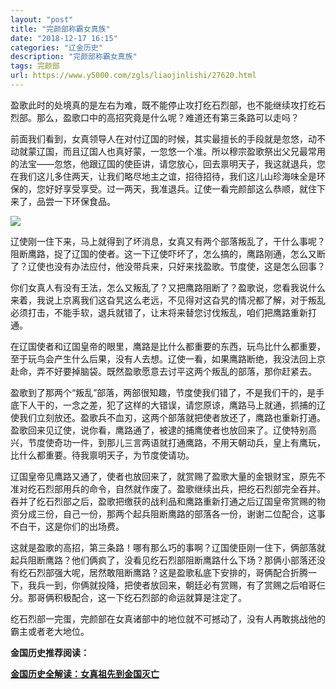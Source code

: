 ```yaml
---
layout: "post"
title: "完颜部称霸女真族"
date: "2018-12-17 16:15"
categories: "辽金历史"
description: "完颜部称霸女真族"
tags: 完颜部
url: https://www.y5000.com/zgls/liaojinlishi/27620.html
---
```






盈歌此时的处境真的是左右为难，既不能停止攻打纥石烈部，也不能继续攻打纥石烈部。那么，盈歌口中的高招究竟是什么呢？难道还有第三条路可以走吗？

前面我们看到，女真领导人在对付辽国的时候，其实最擅长的手段就是忽悠，动不动就蒙辽国，而且辽国人也真好蒙，一忽悠一个准。所以穆宗盈歌祭出父兄最常用的法宝——忽悠，他跟辽国的使臣讲，请您放心，回去禀明天子，我这就退兵，您在我们这儿多住两天，让我们略尽地主之谊，招待招待，我们这儿山珍海味全是环保的，您好好享受享受。过一两天，我准退兵。辽使一看完颜部这么恭顺，就住下来了，品尝一下环保食品。

![](https://img.y5000.com/uploads/allimg/180115/8-1P115105449634.jpg)

辽使刚一住下来，马上就得到了坏消息，女真又有两个部落叛乱了，干什么事呢？阻断鹰路，捉了辽国的使者。这一下辽使吓坏了，怎么搞的，鹰路刚通，怎么又断了？辽使也没有办法应付，他没带兵来，只好来找盈歌。节度使，这是怎么回事？

你们女真人有没有王法，怎么又叛乱了？又把鹰路阻断了？盈歌说，您看我说什么来着，我说上京离我们这旮旯这么老远，不见得对这旮旯的情况都了解，对于叛乱必须打击，不能手软，退兵就错了，让末将来替您讨伐叛乱，咱们把鹰路重新打通。

在辽国使者和辽国皇帝的眼里，鹰路是比什么都重要的东西，玩鸟比什么都重要，至于玩鸟会产生什么后果，没有人去想。辽使一看，如果鹰路断绝，我没法回上京赴命，弄不好要掉脑袋。既然盈歌愿意去讨平这两个叛乱的部落，那你赶紧去。

盈歌到了那两个“叛乱”部落，两部很知趣，节度使我们错了，不是我们干的，是手底下人干的，一念之差，犯了这样的大错误，请您原谅，鹰路马上就通，抓捕的辽使我们立刻放还。盈歌兵不血刃，这两个部落就把使者放还了，鹰路也重新打通。盈歌回来见辽使，说你看，鹰路通了，被逮的捕鹰使者也放回来了。辽使特别高兴，节度使奇功一件，到那儿三言两语就打通鹰路，不用天朝动兵，皇上有鹰玩，比什么都重要。待我禀明天子，为节度使请功。

辽国皇帝见鹰路又通了，使者也放回来了，就赏赐了盈歌大量的金银财宝，原先不准对纥石烈部用兵的命令，自然就作废了。盈歌继续出兵，把纥石烈部完全吞并。吞并了纥石烈部之后，盈歌把缴获的战利品和鹰路重新打通之后辽国皇帝赏赐的物资分成三份，自己一份，那两个起兵阻断鹰路的部落各一份，谢谢二位配合，这事不白干，这是你们的出场费。

这就是盈歌的高招，第三条路！哪有那么巧的事啊？辽国使臣刚一住下，俩部落就起兵阻断鹰路？他们俩疯了，没看见纥石烈部阻断鹰路什么下场？那俩小部落还没有纥石烈部强大呢，居然敢阻断鹰路？这是盈歌私底下安排的，哥俩配合折腾一下，我兵一到，你俩就投降，把使者放回来，朝廷必有赏赐，有了赏赐之后咱哥仨分。那哥俩积极配合，这一下纥石烈部的命运就算是注定了。

纥石烈部一完蛋，完颜部在女真诸部中的地位就不可撼动了，没有人再敢挑战他的霸主或者老大地位。

**金国历史推荐阅读：**

**[金国历史全解读：女真祖先到金国灭亡](https://www.y5000.com/zgls/liaojinlishi/2018/0115/27654.html)**
